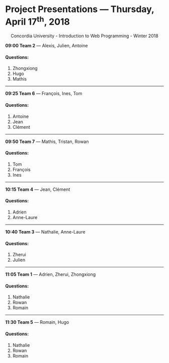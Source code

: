 # Project Presentations &mdash; Thursday, April 17<sup>th</sup>, 2018
<center>Concordia University - Introduction to Web Programming - Winter 2018</center>
<p><strong>09:00 Team 2</strong> &mdash; Alexis, Julien, Antoine<br><h4>Questions: </h4><ol><li>Zhongxiong</li><li>Hugo</li><li>Mathis</li></ol></p>
<hr>
<p><strong>09:25 Team 6</strong> &mdash; François, Ines, Tom<br><h4>Questions: </h4><ol><li>Antoine</li><li>Jean</li><li>Clément</li></ol></p>
<hr>
<p><strong>09:50 Team 7</strong> &mdash; Mathis, Tristan, Rowan<br><h4>Questions: </h4><ol><li>Tom</li><li>François</li><li>Ines</li></ol></p>
<hr>
<p><strong>10:15 Team 4</strong> &mdash; Jean, Clément<br><h4>Questions: </h4><ol><li>Adrien</li><li>Anne-Laure</li></ol></p>
<hr>
<p><strong>10:40 Team 3</strong> &mdash; Nathalie, Anne-Laure<br><h4>Questions: </h4><ol><li>Zherui</li><li>Julien</li></ol></p>
<hr>
<p><strong>11:05 Team 1</strong> &mdash; Adrien, Zherui, Zhongxiong<br><h4>Questions: </h4><ol><li>Nathalie</li><li>Rowan</li><li>Romain</li></ol></p>
<hr>
<p><strong>11:30 Team 5</strong> &mdash; Romain, Hugo<br><h4>Questions: </h4><ol><li>Nathalie</li><li>Rowan</li><li>Romain</li></ol></p>
